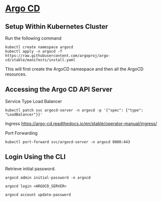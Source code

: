 # [Argo CD](https://argo-cd.readthedocs.io/en/stable/getting_started/)

## Setup Within Kubernetes Cluster
Run the following command
```shell
kubectl create namespace argocd
kubectl apply -n argocd -f https://raw.githubusercontent.com/argoproj/argo-cd/stable/manifests/install.yaml
```

This will first create the ArgoCD namespace and then all the ArgoCD resources.

## Accessing the Argo CD API Server
Service Type Load Balancer
```shell
kubectl patch svc argocd-server -n argocd -p '{"spec": {"type": "LoadBalancer"}}'
```

Ingress
https://argo-cd.readthedocs.io/en/stable/operator-manual/ingress/

Port Forwarding
```shell
kubectl port-forward svc/argocd-server -n argocd 8080:443
```

## Login Using the CLI
Retrieve initial password.
```shell
argocd admin initial-password -n argocd
```
```shell
argocd login <ARGOCD_SERVER>
```
```shell
argocd account update-password
```
